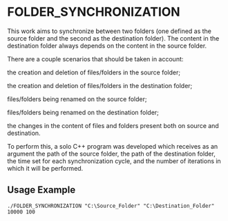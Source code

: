 # FOLDER_SYNCHRONIZATION

This work aims to synchronize between two folders (one defined as the source folder and the second as the destination folder). The content in the destination folder always depends on the content in the source folder.

There are a couple scenarios that should be taken in account: 

the creation and deletion of files/folders in the source folder;

the creation and deletion of files/folders in the destination folder;

files/folders being renamed on the source folder;

files/folders being renamed on the destination folder;

the changes in the content of files and folders present both on source and destination.
                                        
To perform this, a solo C++ program was developed which receives as an argument the path of the source folder, the path of the destination folder, the time set for each synchronization cycle, and the number of iterations in which it will be performed.

## Usage Example
` ./FOLDER_SYNCHRONIZATION "C:\Source_Folder" "C:\Destination_Folder" 10000 100 `
